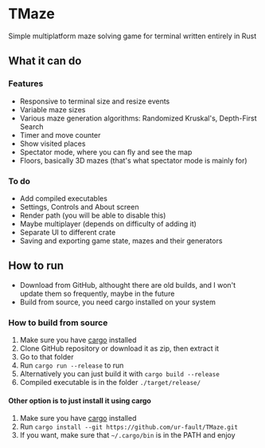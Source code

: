 # TMaze

Simple multiplatform maze solving game for terminal written entirely in  Rust

## What it can do

### Features

- Responsive to terminal size and resize events
- Variable maze sizes
- Various maze generation algorithms: Randomized Kruskal's, Depth-First Search
- Timer and move counter
- Show visited places
- Spectator mode, where you can fly and see the map
- Floors, basically 3D mazes (that's what spectator mode is mainly for)

### To do

- Add compiled executables
- Settings, Controls and About screen
- Render path (you will be able to disable this)
- Maybe multiplayer (depends on difficulty of adding it)
- Separate UI to different crate
- Saving and exporting game state, mazes and their generators

## How to run

- Download from GitHub, althought there are old builds, and I won't update them so frequently, maybe in the future
- Build from source, you need cargo installed on your system

### How to build from source

1. Make sure you have [cargo](https://crates.io/) installed
1. Clone GitHub repository or download it as zip, then extract it
1. Go to that folder
1. Run `cargo run --release` to run
1. Alternatively you can just build it with `cargo build --release`
1. Compiled executable is in the folder `./target/release/`

#### Other option is to just install it using cargo

1. Make sure you have [cargo](https://crates.io/) installed
1. Run `cargo install --git https://github.com/ur-fault/TMaze.git`
1. If you want, make sure that `~/.cargo/bin` is in the PATH and enjoy